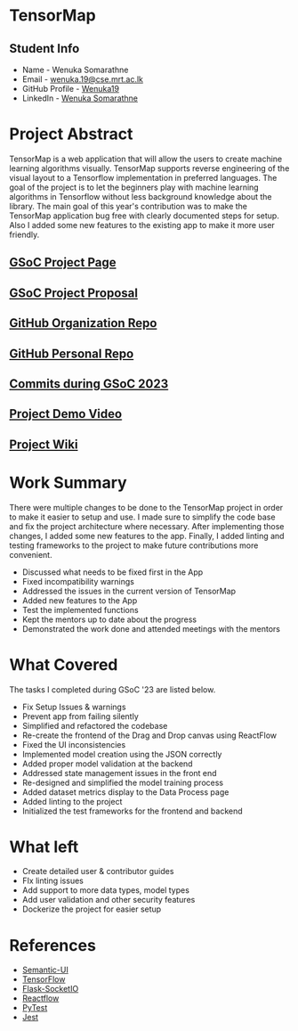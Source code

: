 # TensorMap

## Student Info

- Name - Wenuka Somarathne
- Email - [wenuka.19@cse.mrt.ac.lk](wenuka.19@cse.mrt.ac.lk)
- GitHub Profile - [Wenuka19](https://github.com/Wenuka19)
- LinkedIn - [Wenuka Somarathne](https://www.linkedin.com/in/wenuka-somarathne-40b75b1b9/)

# Project Abstract
TensorMap is a web application that will allow the users to create machine learning algorithms visually. TensorMap supports reverse engineering of the visual layout to a Tensorflow implementation in preferred languages. 
The goal of the project is to let the beginners play with machine learning algorithms in Tensorflow without less background knowledge about the library. 
The main goal of this year's contribution was to make the TensorMap application bug free with clearly documented steps for setup. Also I added some new features to the existing app to make it more user friendly.


## [GSoC Project Page](https://summerofcode.withgoogle.com/programs/2023/projects/nqtxQqnS)

## [GSoC Project Proposal](https://drive.google.com/file/d/1_ybZBmcnXy94-LberTLwDr7WP5Arh-J3/view)

## [GitHub Organization Repo](https://github.com/scorelab)

## [GitHub Personal Repo](https://github.com/Wenuka19)

## [Commits during GSoC 2023](https://github.com/scorelab/tensormap/commits?author=Wenuka19)

## [Project Demo Video](https://drive.google.com/file/d/1crqFQybEWquxbLdeYc-XHFXBX2owCOq2/view?usp=sharing)

## [Project Wiki](https://github.com/scorelab/tensormap/wiki)


# Work Summary
There were multiple changes to be done to the TensorMap project in order to make it easier to setup and use. I made sure to simplify the code base and fix the project architecture where necessary. After implementing those changes, I added some new features to the app. Finally, I added linting and testing frameworks to the project to make future contributions more convenient. 
* Discussed what needs to be fixed first in the App
* Fixed incompatibility warnings
* Addressed the issues in the current version of TensorMap
* Added new features to the App
* Test the implemented functions
* Kept the mentors up to date about the progress
* Demonstrated the work done and attended meetings with the mentors

# What Covered
The tasks I completed during GSoC '23 are listed below.
* Fix Setup Issues & warnings
* Prevent app from failing silently
* Simplified and refactored the codebase
* Re-create the frontend of the Drag and Drop canvas using ReactFlow
* Fixed the UI inconsistencies
* Implemented model creation using the JSON correctly
* Added proper model validation at the backend
* Addressed state management issues in the front end
* Re-designed and simplified the model training process
* Added dataset metrics display to the Data Process page
* Added linting to the project
* Initialized the test frameworks for the frontend and backend

# What left
* Create detailed user & contributor guides
* FIx linting issues
* Add support to more data types, model types
* Add user validation and other security features
* Dockerize the project for easier setup

# References
* [Semantic-UI](https://react.semantic-ui.com/)
* [TensorFlow](https://www.tensorflow.org/api_docs/python/tf/all_symbols)
* [Flask-SocketIO](https://flask-socketio.readthedocs.io/en/latest/)
* [Reactflow](https://reactflow.dev/)
* [PyTest](https://docs.pytest.org/en/7.4.x/)
* [Jest](https://jestjs.io/docs/getting-started)
  
